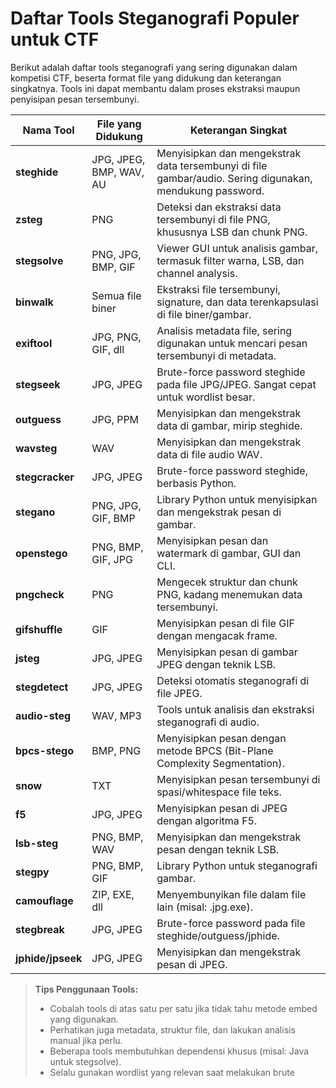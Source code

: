 # Daftar Tools Steganografi Populer untuk CTF

Berikut adalah daftar tools steganografi yang sering digunakan dalam kompetisi CTF, beserta format file yang didukung dan keterangan singkatnya. Tools ini dapat membantu dalam proses ekstraksi maupun penyisipan pesan tersembunyi.

| Nama Tool         | File yang Didukung      | Keterangan Singkat                                                                                       |
| ----------------- | ----------------------- | -------------------------------------------------------------------------------------------------------- |
| **steghide**      | JPG, JPEG, BMP, WAV, AU | Menyisipkan dan mengekstrak data tersembunyi di file gambar/audio. Sering digunakan, mendukung password. |
| **zsteg**         | PNG                     | Deteksi dan ekstraksi data tersembunyi di file PNG, khususnya LSB dan chunk PNG.                         |
| **stegsolve**     | PNG, JPG, BMP, GIF      | Viewer GUI untuk analisis gambar, termasuk filter warna, LSB, dan channel analysis.                      |
| **binwalk**       | Semua file biner        | Ekstraksi file tersembunyi, signature, dan data terenkapsulasi di file biner/gambar.                     |
| **exiftool**      | JPG, PNG, GIF, dll      | Analisis metadata file, sering digunakan untuk mencari pesan tersembunyi di metadata.                    |
| **stegseek**      | JPG, JPEG               | Brute-force password steghide pada file JPG/JPEG. Sangat cepat untuk wordlist besar.                     |
| **outguess**      | JPG, PPM                | Menyisipkan dan mengekstrak data di gambar, mirip steghide.                                              |
| **wavsteg**       | WAV                     | Menyisipkan dan mengekstrak data di file audio WAV.                                                      |
| **stegcracker**   | JPG, JPEG               | Brute-force password steghide, berbasis Python.                                                          |
| **stegano**       | PNG, JPG, GIF, BMP      | Library Python untuk menyisipkan dan mengekstrak pesan di gambar.                                        |
| **openstego**     | PNG, BMP, GIF, JPG      | Menyisipkan pesan dan watermark di gambar, GUI dan CLI.                                                  |
| **pngcheck**      | PNG                     | Mengecek struktur dan chunk PNG, kadang menemukan data tersembunyi.                                      |
| **gifshuffle**    | GIF                     | Menyisipkan pesan di file GIF dengan mengacak frame.                                                     |
| **jsteg**         | JPG, JPEG               | Menyisipkan pesan di gambar JPEG dengan teknik LSB.                                                      |
| **stegdetect**    | JPG, JPEG               | Deteksi otomatis steganografi di file JPEG.                                                              |
| **audio-steg**    | WAV, MP3                | Tools untuk analisis dan ekstraksi steganografi di audio.                                                |
| **bpcs-stego**    | BMP, PNG                | Menyisipkan pesan dengan metode BPCS (Bit-Plane Complexity Segmentation).                                |
| **snow**          | TXT                     | Menyisipkan pesan tersembunyi di spasi/whitespace file teks.                                             |
| **f5**            | JPG, JPEG               | Menyisipkan pesan di JPEG dengan algoritma F5.                                                           |
| **lsb-steg**      | PNG, BMP, WAV           | Menyisipkan dan mengekstrak pesan dengan teknik LSB.                                                     |
| **stegpy**        | PNG, BMP, GIF           | Library Python untuk steganografi gambar.                                                                |
| **camouflage**    | ZIP, EXE, dll           | Menyembunyikan file dalam file lain (misal: .jpg.exe).                                                   |
| **stegbreak**     | JPG, JPEG               | Brute-force password pada file steghide/outguess/jphide.                                                 |
| **jphide/jpseek** | JPG, JPEG               | Menyisipkan dan mengekstrak pesan di JPEG.                                                               |

> **Tips Penggunaan Tools:**
>
> - Cobalah tools di atas satu per satu jika tidak tahu metode embed yang digunakan.
> - Perhatikan juga metadata, struktur file, dan lakukan analisis manual jika perlu.
> - Beberapa tools membutuhkan dependensi khusus (misal: Java untuk stegsolve).
> - Selalu gunakan wordlist yang relevan saat melakukan brute
